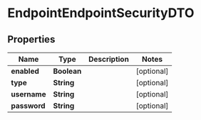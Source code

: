 

# EndpointEndpointSecurityDTO

## Properties

Name | Type | Description | Notes
------------ | ------------- | ------------- | -------------
**enabled** | **Boolean** |  |  [optional]
**type** | **String** |  |  [optional]
**username** | **String** |  |  [optional]
**password** | **String** |  |  [optional]



